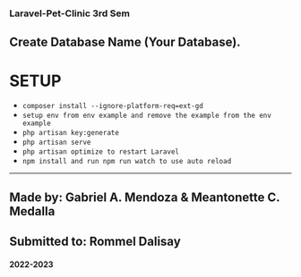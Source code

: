 ### Laravel-Pet-Clinic 3rd Sem
## Create Database Name (Your Database).

# SETUP

-   `composer install --ignore-platform-req=ext-gd`
-   `setup env from env example and remove the example from the env example`
-   `php artisan key:generate`
-   `php artisan serve`
-   `php artisan optimize to restart Laravel`
-   `npm install and run npm run watch to use auto reload`

---
Made by: Gabriel A. Mendoza & Meantonette C. Medalla
-
Submitted to: Rommel Dalisay
-
#### 2022-2023
